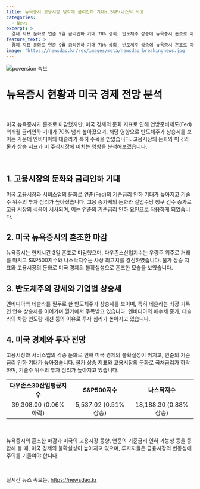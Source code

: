 ```yaml
---
title: 뉴욕증시 고용시장 냉각에 금리인하 기대↑…S&P·나스닥 최고
categories:
  - News
excerpt: >
  경제 지표 둔화로 연준 9월 금리인하 기대 70% 상회, 반도체주 상승에 뉴욕증시 혼조로 마감. 다우존스 약보합, S&P500·나스닥지수는 최고치 경신. 미국 고용둔화로 인한 금리인하 기대 상승, 연준 기준금리 72.6%로 예상. 엔비디아·테슬라 주가 상승, 반도체주 강세. 테슬라 목표주가 상향 조정과 관련해 월가 의견 엇갈림.
feature_text: >
  경제 지표 둔화로 연준 9월 금리인하 기대 70% 상회, 반도체주 상승에 뉴욕증시 혼조로 마감. 다우존스 약보합, S&P500·나스닥지수는 최고치 경신. 미국 고용둔화로 인한 금리인하 기대 상승, 연준 기준금리 72.6%로 예상. 엔비디아·테슬라 주가 상승, 반도체주 강세. 테슬라 목표주가 상향 조정과 관련해 월가 의견 엇갈림.
image: 'https://newsdao.kr/res/images/meta/newsdao_breakingnews.jpg'
---
```


<p><img src="https://newsdao.kr/res/images/meta/newsdao_breakingnews.jpg" alt="pcversion 속보" /></p>

<h1 data-ke-size="size26"><b>뉴욕증시 현황과 미국 경제 전망 분석</b></h1>

<p data-ke-size="size16">&nbsp;</p>

<p>미국 뉴욕증시가 혼조로 마감했지만, 미국 경제의 둔화 지표로 인해 연방준비제도(Fed)의 9월 금리인하 기대가 70% 넘게 높아졌으며, 해당 영향으로 반도체주가 상승세를 보이는 가운데 엔비디아와 테슬라가 특히 주목을 받았습니다. 고용시장의 둔화와 미국의 물가 상승 지표가 미 주식시장에 미치는 영향을 분석해보겠습니다.</p>

<p data-ke-size="size16">&nbsp;</p>

<h2 data-ke-size="size22">1. <b>고용시장의 둔화와 금리인하 기대</b></h2>

<p data-ke-size="size16">미국 고용시장과 서비스업의 둔화로 연준(Fed)의 기준금리 인하 기대가 높아지고 기술주 위주의 투자 심리가 높아졌습니다. 고용 증가세의 둔화와 실업수당 청구 건수 증가로 고용 시장의 식음이 시사되며, 이는 연준의 기준금리 인하 요인으로 작용하게 되었습니다.</p>

<h2 data-ke-size="size22">2. <b>미국 뉴욕증시의 혼조한 마감</b></h2>

<p data-ke-size="size16">뉴욕증시는 현지시간 3일 혼조로 마감했으며, 다우존스산업지수는 우량주 위주로 거래를 마치고 S&P500지수와 나스닥지수는 사상 최고치를 경신하였습니다. 물가 상승 지표와 고용시장의 둔화로 미국 경제의 불확실성으로 혼조한 모습을 보였습니다.</p>

<h2 data-ke-size="size22">3. <b>반도체주의 강세와 기업별 상승세</b></h2>

<p data-ke-size="size16">엔비디아와 테슬라를 필두로 한 반도체주가 상승세를 보이며, 특히 테슬라는 최장 기록인 연속 상승세를 이어가며 월가에서 주목받고 있습니다. 엔비디아의 매수세 증가, 테슬라의 차량 인도량 개선 등의 이유로 투자 심리가 높아지고 있습니다.</p>

<h2 data-ke-size="size22">4. <b>미국 경제와 투자 전망</b></h2>

<p data-ke-size="size16">고용시장과 서비스업의 각종 둔화로 인해 미국 경제의 불확실성이 커지고, 연준의 기준금리 인하 기대가 높아졌습니다. 물가 상승 지표와 고용시장의 둔화로 국채금리가 하락하며, 기술주 위주의 투자 심리가 높아지고 있습니다.</p>

<table>
    <tbody>
        <tr>
            <td style="text-align: center; height: 17px;"><b>다우존스30산업평균지수</b></td>
            <td style="text-align: center; height: 17px;"><b>S&P500지수</b></td>
            <td style="text-align: center; height: 17px;"><b>나스닥지수</b></td>
        </tr>
        <tr>
            <td style="text-align: center; height: 17px;">39,308.00 (0.06% 하락)</td>
            <td style="text-align: center; height: 17px;">5,537.02 (0.51% 상승)</td>
            <td style="text-align: center; height: 17px;">18,188.30 (0.88% 상승)</td>
        </tr>
    </tbody>
</table>

<p data-ke-size="size16">&nbsp;</p>

<p>뉴욕증시의 혼조한 마감과 미국의 고용시장 동향, 연준의 기준금리 인하 가능성 등을 종합해 볼 때, 미국 경제의 불확실성이 높아지고 있으며, 투자자들은 금융시장의 변동성에 주의를 기울여야 합니다.</p>

<p data-ke-size="size16">&nbsp;</p>
실시간 뉴스 속보는, <a href="https://newsdao.kr" rel="dofollow">https://newsdao.kr</a>


